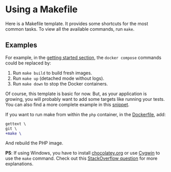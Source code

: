 # Using a Makefile

Here is a Makefile template. It provides some shortcuts for the most common tasks. To view all the available commands,
run `make`.

## Examples

For example, in the [getting started section](../README.md#getting-started), the `docker compose` commands could be
replaced by:

1. Run `make build` to build fresh images.
2. Run `make up` (detached mode without logs).
3. Run `make down` to stop the Docker containers.

Of course, this template is basic for now. But, as your application is growing, you will probably want to add some
targets like running your tests. You can also find a more complete example in
this [snippet](https://www.strangebuzz.com/en/snippets/the-perfect-makefile-for-symfony).

If you want to run make from within the `php` container, in the [Dockerfile](../docker/php/fpm/Dockerfile),
add:

```diff
gettext \
git \
+make \
```

And rebuild the PHP image.

**PS**: If using Windows, you have to install [chocolatey.org](https://chocolatey.org/)
or use [Cygwin](http://cygwin.com) to use the `make` command. Check out this
[StackOverflow question](https://stackoverflow.com/q/2532234/633864) for more explanations.
